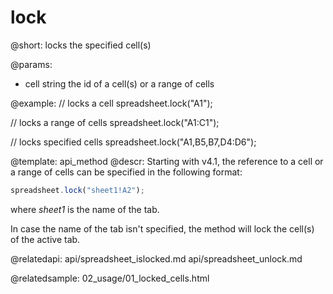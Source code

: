 lock
========

@short:
	locks the specified cell(s)
    
@params:
- cell		string		the id of a cell(s) or a range of cells


@example:
// locks a cell
spreadsheet.lock("A1");

// locks a range of cells
spreadsheet.lock("A1:C1");

// locks specified cells
spreadsheet.lock("A1,B5,B7,D4:D6");

@template: api_method
@descr:
Starting with v4.1, the reference to a cell or a range of cells can be specified in the following format:

~~~js
spreadsheet.lock("sheet1!A2"); 
~~~

where *sheet1* is the name of the tab.

In case the name of the tab isn't specified, the method will lock the cell(s) of the active tab.

@relatedapi:
api/spreadsheet_islocked.md
api/spreadsheet_unlock.md

@relatedsample:
02_usage/01_locked_cells.html